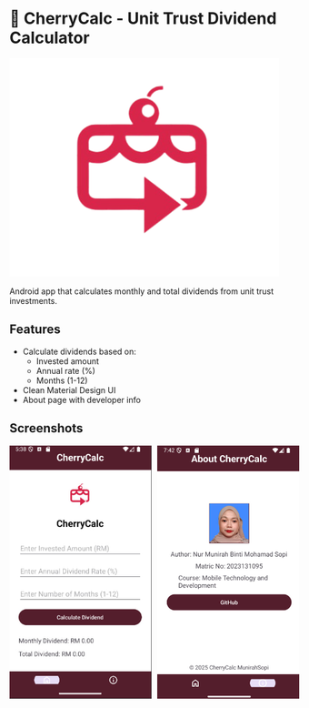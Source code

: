 # 🍒 CherryCalc - Unit Trust Dividend Calculator

![App Icon](app/src/main/res/drawable/cherrylogoo.png)

Android app that calculates monthly and total dividends from unit trust investments.

## Features
- Calculate dividends based on:
  - Invested amount
  - Annual rate (%)
  - Months (1-12)
- Clean Material Design UI
- About page with developer info

## Screenshots
<div style="display:flex; gap:10px;">
  <img src="screenshot/screenshotHome.png" width="250" />
  <img src="screenshot/aboutscreenshot.png" width="250" />
</div>
